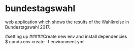 # bundestagswahl
web application which shows the results of the Wahlkreise in Bundestagswahl 2017.

#setting up
#####Create new env and install dependencies <br>
    $ conda env create -f environment.yml